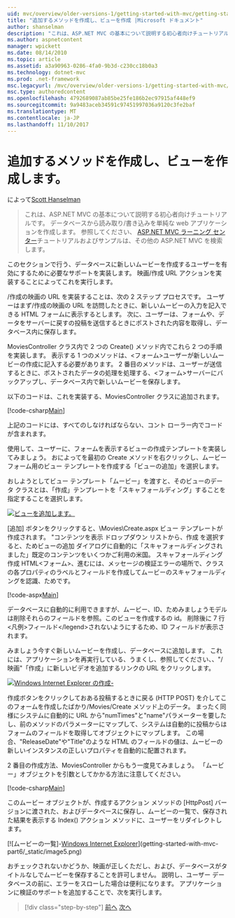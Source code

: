 ```yaml
---
uid: mvc/overview/older-versions-1/getting-started-with-mvc/getting-started-with-mvc-part6
title: "追加するメソッドを作成し、ビューを作成 |Microsoft ドキュメント"
author: shanselman
description: "これは、ASP.NET MVC の基本について説明する初心者向けチュートリアルです。 データベースから読み取り/書き込みを単純な web アプリケーションを作成します。"
ms.author: aspnetcontent
manager: wpickett
ms.date: 08/14/2010
ms.topic: article
ms.assetid: a3a90963-0286-4fa0-9b3d-c230cc18b0a3
ms.technology: dotnet-mvc
ms.prod: .net-framework
msc.legacyurl: /mvc/overview/older-versions-1/getting-started-with-mvc/getting-started-with-mvc-part6
msc.type: authoredcontent
ms.openlocfilehash: 4792689087ab85be25fe186b2ec97915af448ef9
ms.sourcegitcommit: 9a9483aceb34591c97451997036a9120c3fe2baf
ms.translationtype: MT
ms.contentlocale: ja-JP
ms.lasthandoff: 11/10/2017
---
```

<a name="adding-a-create-method-and-create-view"></a>追加するメソッドを作成し、ビューを作成します。
====================
によって[Scott Hanselman](https://github.com/shanselman)

> これは、ASP.NET MVC の基本について説明する初心者向けチュートリアルです。 データベースから読み取り/書き込みを単純な web アプリケーションを作成します。 参照してください、 [ASP.NET MVC ラーニング センター](../../../index.md)チュートリアルおよびサンプルは、その他の ASP.NET MVC を検索します。


このセクションで行う、データベースに新しいムービーを作成するユーザーを有効にするために必要なサポートを実装します。 映画/作成 URL アクションを実装することによってこれを実行します。

/作成の映画の URL を実装することは、次の 2 ステップ プロセスです。 ユーザーはまず/作成の映画の URL を訪問したときに、新しいムービーの入力を記入できる HTML フォームに表示するとします。 次に、ユーザーは、フォームや、データをサーバーに戻すの投稿を送信するときにポストされた内容を取得し、データベース内に保存します。

MoviesController クラス内で 2 つの Create() メソッド内でこれら 2 つの手順を実装します。 表示する 1 つのメソッドは、&lt;フォーム&gt;ユーザーが新しいムービーの作成に記入する必要があります。 2 番目のメソッドは、ユーザーが送信するときに、ポストされたデータの処理を処理する、&lt;フォーム&gt;サーバーにバックアップし、データベース内で新しいムービーを保存します。

以下のコードは、これを実装する、MoviesController クラスに追加されます。

[!code-csharp[Main](getting-started-with-mvc-part6/samples/sample1.cs)]

上記のコードには、すべてのしなければならない、コント ローラー内でコードが含まれます。

使用して、ユーザーに、フォームを表示するビューの作成テンプレートを実装してみましょう。 おによってを最初の Create メソッドを右クリックし、ムービー フォーム用のビュー テンプレートを作成する「ビューの追加」を選択します。

おしようとしてビュー テンプレート「ムービー」を渡すと、そのビューのデータ クラスとは、「作成」テンプレートを「スキャフォールディング」することを指定することを選択します。

[![ビューを追加します。](getting-started-with-mvc-part6/_static/image2.png)](getting-started-with-mvc-part6/_static/image1.png)

[追加] ボタンをクリックすると、\Movies\Create.aspx ビュー テンプレートが作成されます。 "コンテンツを表示 ドロップダウン リストから、作成 を選択すると、ためビューの追加 ダイアログに自動的に「スキャフォールディングされました」既定のコンテンツをいくつかご利用の米国。 スキャフォールディング作成 HTML&lt;フォーム&gt;、進むには、メッセージの検証エラーの場所で、クラスの各プロパティのラベルとフィールドを作成してムービーのスキャフォールディングを認識、ためです。

[!code-aspx[Main](getting-started-with-mvc-part6/samples/sample2.aspx)]

データベースに自動的に利用できますが、ムービー、ID、ためみましょうモデルは削除それらのフィールドを参照。このビューを作成するの id。 削除後に 7 行&lt;凡例&gt;フィールド&lt;/legend&gt;されないようにするため、ID フィールドが表示されます。

みましょう今すぐ新しいムービーを作成し、データベースに追加します。 これには、アプリケーションを再実行している、うまくし、参照してください、、"/映画"「作成」に新しいビデオを追加するリンクの URL をクリックします。

[![Windows Internet Explorer の作成-](getting-started-with-mvc-part6/_static/image4.png)](getting-started-with-mvc-part6/_static/image3.png)

作成ボタンをクリックしておある投稿するときに戻る (HTTP POST) を介してこのフォームを作成したばかり/Movies/Create メソッド上のデータ。 まったく同様にシステムに自動的に URL から"numTimes"と"name"パラメーターを要したし、前のメソッドのパラメーターにマップして、システムは自動的に投稿からはフォームのフィールドを取得してオブジェクトにマップします。 この場合、"ReleaseDate"や"Title"のような HTML のフィールドの値は、ムービーの新しいインスタンスの正しいプロパティを自動的に配置されます。

2 番目の作成方法、MoviesController からもう一度見てみましょう。 「ムービー」オブジェクトを引数としてかかる方法に注意してください。

[!code-csharp[Main](getting-started-with-mvc-part6/samples/sample3.cs)]

このムービー オブジェクトが、作成するアクション メソッドの [HttpPost] バージョンに渡された、およびデータベースに保存し、ムービーの一覧で、保存された結果を表示する Index() アクション メソッドに、ユーザーをリダイレクトします。

[![ムービーの一覧]-[Windows Internet Explorer](getting-started-with-mvc-part6/_static/image6.png)](getting-started-with-mvc-part6/_static/image5.png)

おチェックされないかどうか、映画が正しくただし、および、データベースがタイトルなしでムービーを保存することを許可しません。 説明し、ユーザー データベースの前に、エラーをスローした場合は便利になります。 アプリケーションに検証のサポートを追加することで、次を実行します。

>[!div class="step-by-step"]
[前へ](getting-started-with-mvc-part5.md)
[次へ](getting-started-with-mvc-part7.md)
